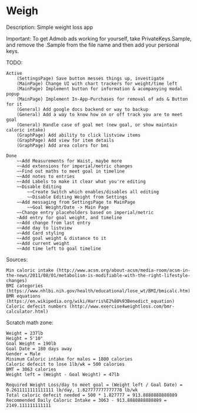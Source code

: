 # Weigh

Description: Simple weight loss app

Important: To get Admob ads working for yourself, take PrivateKeys.Sample, and remove the .Sample from the file name and then add your personal keys.


TODO:

	Active
		(SettingsPage) Save button messes things up, investigate
		(MainPage) Change UI with chart trackers for weight/time left
		(MainPage) Implement button for information & acompanying modal popup
		(MainPage) Implement In-App-Purchases for removal of ads & Button for it
		(General) Add google docs backend or way to backup
		(General) Add a way to know how on or off track you are to meet goal
		(General) Handle case of goal met (new goal, or show maintain caloric intake)
		(GraphPage) Add ability to click listview items
		(GraphPage) Add view for item details
		(GraphPage) Add area colors for bmi

	Done
		~~Add Measurements for Waist, maybe more
		~~Add extensions for imperial/metric changes
		~~Find out maths to meet goal in timeline
		~~Add notes to entries
		~~Add Labels to make it clear what you're editing
		~~Disable Editing
			~~Create Switch which enables/disables all editing
			~~Disable Editing Weight from Settings
		~~Add messaging from SettingsPage to MainPage
			~~Goal Weight/Date -> Main Page		
		~~Change entry placeholders based on imperial/metric
		~Add entry for goal weight, and timeline
		~~Add change from last entry
		~~Add day to listview
		~~Add Card styling
		~~Add goal weight & distance to it
		~~Add current weight
		~~Add time left to goal timeline


Sources:

	Min caloric intake (http://www.acsm.org/about-acsm/media-room/acsm-in-the-news/2011/08/01/metabolism-is-modifiable-with-the-right-lifestyle-changes)
	BMI categories (https://www.nhlbi.nih.gov/health/educational/lose_wt/BMI/bmicalc.htm)
	BMR equations (https://en.wikipedia.org/wiki/Harris%E2%80%93Benedict_equation)
	Caloric defecit numbers (http://www.exercise4weightloss.com/bmr-calculator.html)


Scratch math zone:

	Weight = 237lb
	Height = 5'10"
	Goal Weight = 190lb
	Goal Date = 180 days away
	Gender = Male
	Minimum Caloric intake for males = 1800 calories
	Caloric defecit to lose 1lb/wk = 500 calories
	BMT = 3063 calories
	Weight left = (Weight - Goal Weight) = 47lb

	Required Weight Loss/day to meet goal = (Weight left / Goal Date) = 0.2611111111111111 lb/day, 1.827777777777778 lb/wk
	Total caloric defecit needed = 500 * 1.827777 = 913.8888888888889
	Recommended Daily Caloric Intake = 3063 - 913.8888888888889 = 2149.111111111111
